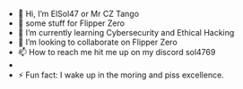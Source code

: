 - 👋 Hi, I’m ElSol47 or Mr CZ Tango
- 👀 some stuff for Flipper Zero
- 🌱 I’m currently learning Cybersecurity and Ethical Hacking
- 💞️ I’m looking to collaborate on Flipper Zero 
- 📫 How to reach me hit me up on my discord sol4769
- 
- ⚡ Fun fact: I wake up in the moring and piss excellence.

<!---
ElSol47/ElSol47 is a ✨ special ✨ repository because its `README.md` (this file) appears on your GitHub profile.
You can click the Preview link to take a look at your changes.
--->
